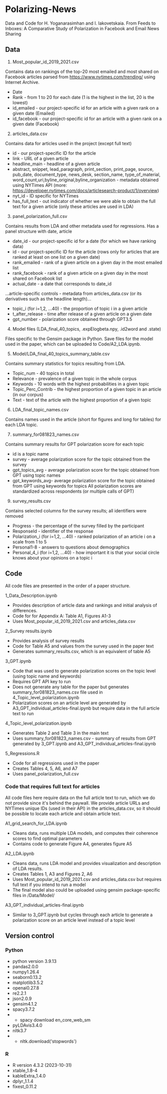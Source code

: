 # Polarizing-News
Data and Code for H. Yoganarasimhan and I. Iakovetskaia. From Feeds to Inboxes: A Comparative Study of Polarization in
Facebook and Email News Sharing

## Data

1. Most_popular_id_2019_2021.csv 

Contains data on rankings of the top-20 most emailed and most shared on Facebook articles parsed from https://www.nytimes.com/trending/ using Internet Archive.
- Date
- Rank - from 1 to 20 for each date (1 is the highest in the list, 20 is the lowest)
- id_emailed - our project-specific id for an article with a given rank on a given date (Emailed)
- id_facebook - our project-specific id for an article with a given rank on a given date (Facebook)

2. articles_data.csv

Contains data for articles used in the project (except full text)
- id - our project-specific ID for the article
- link - URL of a given article
- headline_main - headline of a given article
- abstract, snippet, lead_paragraph, print_section, print_page, source, pub_date, document_type, news_desk, section_name, type_of_material, word_count,uri,byline_original,byline_organization - metadata obtained using NYTimes API (more: https://developer.nytimes.com/docs/articlesearch-product/1/overview)
- nyt_id - ID specific for NYTimes
- has_full_text - out indicator of whether we were able to obtain the full text for a given article (only these articles are used in LDA)

3. panel_polarization_full.csv

Contains results from LDA and other metadata used for regressions. Has a panel structure with date, article
- date_id - our project-specific id for a date (for which we have ranking data)
- id - our project-specific ID for the article (rows only for articles that are ranked at least on one list on a given date)
- rank_emailed - rank of a given article on a given day in the most emailed list 
- rank_facebook - rank of a given article on a given day in the most shared on Facebook list 
- actual_date - a date that corresponds to date_id

...article-specific controls - metadata from articles_data.csv (or its derivatives such as the headline length)...

- topic_i (for i=1,2, ...40) - the proportion of topic i in a given article
- t_after_release - time after release of a given article on a given date
- gpt_number - polarization score obtained through GPT3.5

4. Model files (LDA_final_40_topics, .expElogbeta.npy, .id2word and .state)

Files specific to the Gensim package in Python. Save files for the model used in the paper, which can be uploaded to Code/A2_LDA.ipynb.

5. Model/LDA_final_40_topics_summary_table.csv

Contains summary statistics for topics resulting from LDA.

- Topic_num - 40 topics in total
- Relevance - prevalence of a given topic in the whole corpus 
- Keywords - 10 words with the highest probabilities in a given topic
- Topic_Perc_Contrib - the highest proportion of a given topic in an article (in our corpus)
- Text - text of the article with the highest proportion of a given topic

6. LDA_final_topic_names.csv 

Contains names used in the article (short for figures and long for tables) for each LDA topic.

7.  summary_for081823_names.csv

Contains summary results for GPT polarization score for each topic 
- id is a topic name
- survey - average polarization score for the topic obtained from the survey 
- gpt_topics_avg - average polarization score for the topic obtained from GPT using topic names 
- gpt_keywords_avg- average polarization score for the topic obtained from GPT using keywords for topics 
All polarization scores are standardized across respondents (or multiple calls of GPT)

9. survey_results.csv

Contains selected columns for the survey results; all identifiers were removed
- Progress - the percentage of the survey filled by the participant
- ResponseId - identifier of the response
- Polarization_i (for i=1,2, ...40) - ranked polarization of an article i on a scale from 1 to 5
- Personal1-8 - answers to questions about demographics
- Personal_4_i (for i=1,2, ...40) - how important it is that your social circle knows about your opinions on a topic i

## Code

All code files are presented in the order of a paper structure.

1_Data_Description.ipynb

- Provides description of article data and rankings and initial analysis of differences.
- Code for for Appendix A: Table A1, Figures A1-3
- Uses Most_popular_id_2019_2021.csv and articles_data.csv

2_Survey results.ipynb

- Provides analysis of survey results
- Code for Table A5 and values from the survey used in the paper text
- Generates summary_results.csv, which is an equivalent of table A5

3_GPT.ipynb

- Code that was used to generate polarization scores on the topic level (using topic name and keywords)
- Requires GPT API key to run
- Does not generate any table for the paper but generates summary_for081823_names.csv file used in 4_Topic_level_polarization.ipynb
- Polarization scores on an article level are generated by A3_GPT_individual_articles-final.ipynb but require data in the full article text to run

4_Topic_level_polarization.ipynb

- Generates Table 2 and Table 3 in the main text
- Uses summary_for081823_names.csv - summary of results from GPT generated by 3_GPT.ipynb and A3_GPT_individual_articles-final.ipynb 

5_Regressions.R

- Code for all regressions used in the paper
- Creates Tables 4, 5, A6, and A7
- Uses panel_polarization_full.csv

### Code that requires full text for articles 

All code files here require data on the full article text to run, which we do not provide since it's behind the paywall. We provide article URLs and NYTimes unique IDs (used in their API) in the articles_data.csv, so it should be possible to locate each article and obtain article text.

A1_grid_search_for_LDA.ipynb

- Cleans data, runs multiple LDA models, and computes their coherence scores to find optimal parameters
- Contains code to generate Figure A4, generates figure A5

A2_LDA.ipynb

- Cleans data, runs LDA model and provides visualization and description of LDA results.
- Creates Tables 1, A3 and Figures 2, A6
- Uses Most_popular_id_2019_2021.csv and articles_data.csv but requires full text if you intend to run a model
- The final model also could be uploaded using gensim package-specific files in /Data/Model/

A3_GPT_individual_articles-final.ipynb

- Similar to 3_GPT.ipynb but cycles through each article to generate a polarization score on an article level instead of a topic level


## Version control

### Python
- python version 3.9.13
- pandas2.0.0
- numpy1.26.4
- seaborn0.13.2
- matplotlib3.5.2
- openai0.27.8
- re2.2.1
- json2.0.9
- gensim4.1.2
- spacy3.7.2
- - spacy download en_core_web_sm
- pyLDAvis3.4.0
- nltk3.7
- - nltk.download('stopwords')

### R

- R version 4.3.2 (2023-10-31)
- xtable_1.8-4
- kableExtra_1.4.0
- dplyr_1.1.4
- fixest_0.11.2
